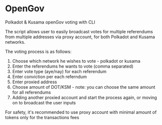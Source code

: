 # OpenGov
Polkadot &amp; Kusama openGov voting with CLI

The script allows user to easily broadcast votes for multiple referendums from multiple addresses via proxy account, for both Polkadot and Kusama networks.

The voting process is as follows:
1) Choose which network he wishes to vote - polkadot or kusama
2) Enter the referendums he wants to vote (comma separated)
3) Enter vote type (aye/nay) for each referendum
4) Enter conviction per each referndum
5) Enter proxied address
6) Choose amount of DOT/KSM - note: you can choose the same amount for all referendums
7) Adding another proxied account and start the process again, or moving on to broadcast the user inputs
  
For safety, it's recommended to use proxy account with minimal amount of tokens only for the transactions fees




